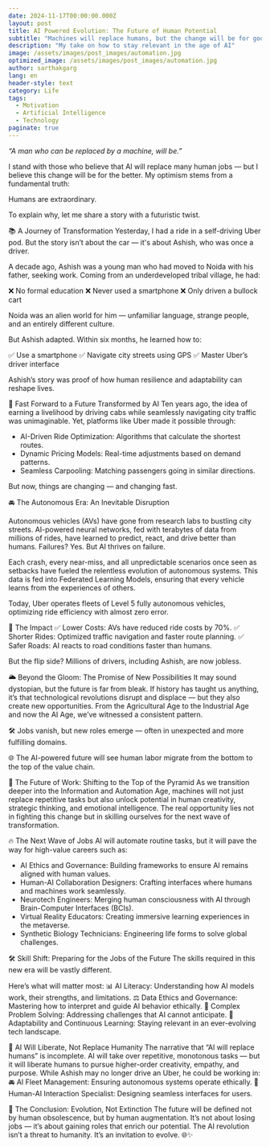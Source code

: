 ```yaml
---
date: 2024-11-17T00:00:00.000Z
layout: post
title: AI Powered Evolution: The Future of Human Potential
subtitle: "Machines will replace humans, but the change will be for good"
description: "My take on how to stay relevant in the age of AI"
image: /assets/images/post_images/automation.jpg
optimized_image: /assets/images/post_images/automation.jpg
author: sarthakgarg
lang: en
header-style: text
category: Life
tags:
  - Motivation
  - Artificial Intelligence
  - Technology
paginate: true
---
```


*“A man who can be replaced by a machine, will be.”*

I stand with those who believe that AI will replace many human jobs — but I believe this change will be for the better. My optimism stems from a fundamental truth:

Humans are extraordinary.

To explain why, let me share a story with a futuristic twist.

📚 A Journey of Transformation
Yesterday, I had a ride in a self-driving Uber pod. But the story isn’t about the car — it's about Ashish, who was once a driver.

A decade ago, Ashish was a young man who had moved to Noida with his father, seeking work. Coming from an underdeveloped tribal village, he had:

❌ No formal education
❌ Never used a smartphone
❌ Only driven a bullock cart

Noida was an alien world for him — unfamiliar language, strange people, and an entirely different culture.

But Ashish adapted. Within six months, he learned how to:

✅ Use a smartphone
✅ Navigate city streets using GPS
✅ Master Uber’s driver interface

Ashish’s story was proof of how human resilience and adaptability can reshape lives.

🤖 Fast Forward to a Future Transformed by AI
Ten years ago, the idea of earning a livelihood by driving cabs while seamlessly navigating city traffic was unimaginable. Yet, platforms like Uber made it possible through:

- AI-Driven Ride Optimization: Algorithms that calculate the shortest routes.
- Dynamic Pricing Models: Real-time adjustments based on demand patterns.
- Seamless Carpooling: Matching passengers going in similar directions.

But now, things are changing — and changing fast.

🚘 The Autonomous Era: An Inevitable Disruption

Autonomous vehicles (AVs) have gone from research labs to bustling city streets. AI-powered neural networks, fed with terabytes of data from millions of rides, have learned to predict, react, and drive better than humans.
Failures? Yes. But AI thrives on failure.

Each crash, every near-miss, and all unpredictable scenarios once seen as setbacks have fueled the relentless evolution of autonomous systems. This data is fed into Federated Learning Models, ensuring that every vehicle learns from the experiences of others.

Today, Uber operates fleets of Level 5 fully autonomous vehicles, optimizing ride efficiency with almost zero error.

🎯 The Impact
✅ Lower Costs: AVs have reduced ride costs by 70%.
✅ Shorter Rides: Optimized traffic navigation and faster route planning.
✅ Safer Roads: AI reacts to road conditions faster than humans.

But the flip side? Millions of drivers, including Ashish, are now jobless.

🌥️ Beyond the Gloom: The Promise of New Possibilities
It may sound dystopian, but the future is far from bleak.
If history has taught us anything, it’s that technological revolutions disrupt and displace — but they also create new opportunities. From the Agricultural Age to the Industrial Age and now the AI Age, we’ve witnessed a consistent pattern.

🛠️ Jobs vanish, but new roles emerge — often in unexpected and more fulfilling domains.

🌐 The AI-powered future will see human labor migrate from the bottom to the top of the value chain.

🧠 The Future of Work: Shifting to the Top of the Pyramid
As we transition deeper into the Information and Automation Age, machines will not just replace repetitive tasks but also unlock potential in human creativity, strategic thinking, and emotional intelligence.
The real opportunity lies not in fighting this change but in skilling ourselves for the next wave of transformation.

🔥 The Next Wave of Jobs
AI will automate routine tasks, but it will pave the way for high-value careers such as:
- AI Ethics and Governance: Building frameworks to ensure AI remains aligned with human values.
- Human-AI Collaboration Designers: Crafting interfaces where humans and machines work seamlessly.
- Neurotech Engineers: Merging human consciousness with AI through Brain-Computer Interfaces (BCIs).
- Virtual Reality Educators: Creating immersive learning experiences in the metaverse.
- Synthetic Biology Technicians: Engineering life forms to solve global challenges.

🛠️ Skill Shift: Preparing for the Jobs of the Future
The skills required in this new era will be vastly different.

Here’s what will matter most:
📊 AI Literacy: Understanding how AI models work, their strengths, and limitations.
⚖️ Data Ethics and Governance: Mastering how to interpret and guide AI behavior ethically. 
🧩 Complex Problem Solving: Addressing challenges that AI cannot anticipate.
🔄 Adaptability and Continuous Learning: Staying relevant in an ever-evolving tech landscape.


🧬 AI Will Liberate, Not Replace Humanity
The narrative that “AI will replace humans” is incomplete. AI will take over repetitive, monotonous tasks — but it will liberate humans to pursue higher-order creativity, empathy, and purpose.
While Ashish may no longer drive an Uber, he could be working in:
🚘 AI Fleet Management: Ensuring autonomous systems operate ethically.
🧠 Human-AI Interaction Specialist: Designing seamless interfaces for users.

🌟 The Conclusion: Evolution, Not Extinction
The future will be defined not by human obsolescence, but by human augmentation.
It’s not about losing jobs — it’s about gaining roles that enrich our potential.
The AI revolution isn’t a threat to humanity. It’s an invitation to evolve. 🌐✨
